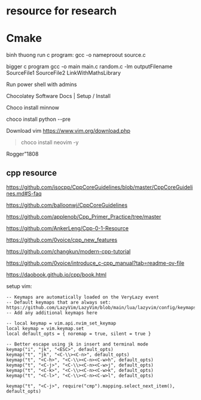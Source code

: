 # resource for research

# Cmake

binh thuong run c program: gcc -o nameproout source.c 

bigger c program
gcc -o      main         main.c         random.c               -lm 
       outputFilename  SourceFile1    SourceFile2       LinkWithMathsLibrary


Run power shell with admins

Chocolatey Software Docs | Setup / Install


Choco install minnow

choco install python --pre 

Download vim
https://www.vim.org/download.php


> choco install neovim -y


Rogger”1808


## cpp resource
https://github.com/isocpp/CppCoreGuidelines/blob/master/CppCoreGuidelines.md#S-faq

https://github.com/balloonwj/CppCoreGuidelines

https://github.com/applenob/Cpp_Primer_Practice/tree/master

https://github.com/AnkerLeng/Cpp-0-1-Resource

https://github.com/0voice/cpp_new_features

https://github.com/changkun/modern-cpp-tutorial

https://github.com/0voice/introduce_c-cpp_manual?tab=readme-ov-file

https://daobook.github.io/cpp/book.html



setup vim:
```
-- Keymaps are automatically loaded on the VeryLazy event
-- Default keymaps that are always set: https://github.com/LazyVim/LazyVim/blob/main/lua/lazyvim/config/keymaps.lua
-- Add any additional keymaps here

-- local keymap = vim.api.nvim_set_keymap
local keymap = vim.keymap.set
local default_opts = { noremap = true, silent = true }

-- Better escape using jk in insert and terminal mode
keymap("i", "jk", "<ESC>", default_opts)
keymap("t", "jk", "<C-\\><C-n>", default_opts)
keymap("t", "<C-h>", "<C-\\><C-n><C-w>h", default_opts)
keymap("t", "<C-j>", "<C-\\><C-n><C-w>j", default_opts)
keymap("t", "<C-k>", "<C-\\><C-n><C-w>k", default_opts)
keymap("t", "<C-l>", "<C-\\><C-n><C-w>l", default_opts)

keymap("t", "<C-j>", require("cmp").mapping.select_next_item(), default_opts)
```

